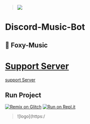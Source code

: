 >![](https://media.discordapp.net/attachments/872841130738331717/877838255238836254/Screenshot_20210819_142540.jpg)

# Discord-Music-Bot
## 🦊 Foxy-Music

# [Support Server](https://discord.gg/B4qDFWCw6k)
[support Server](https://discord.gg/B4qDFWCw6k)

## Run Project
[![Remix on Glitch](https://cdn.glitch.com/2703baf2-b643-4da7-ab91-7ee2a2d00b5b%2Fremix-button.svg)](https://glitch.com/edit/#!/import/github/Romilchavda/Foxy-Music)
[![Run on Repl.it](https://repl.it/badge/github/Romilchavda/Foxy-Music)](https://repl.it/github/Romilchavda/Foxy-Music)

>![logo](https:/
